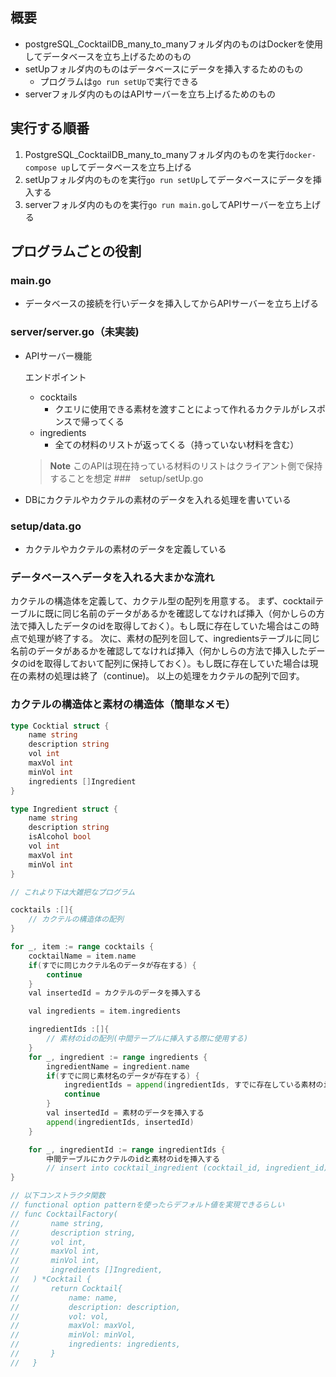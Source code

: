 ## 概要
* postgreSQL_CocktailDB_many_to_manyフォルダ内のものはDockerを使用してデータベースを立ち上げるためのもの
* setUpフォルダ内のものはデータベースにデータを挿入するためのもの
  * プログラムは`go run setUp`で実行できる
* serverフォルダ内のものはAPIサーバーを立ち上げるためのもの

## 実行する順番
1. PostgreSQL_CocktailDB_many_to_manyフォルダ内のものを実行`docker-compose up`してデータベースを立ち上げる
2. setUpフォルダ内のものを実行`go run setUp`してデータベースにデータを挿入する
3. serverフォルダ内のものを実行`go run main.go`してAPIサーバーを立ち上げる

## プログラムごとの役割
### main.go
- データベースの接続を行いデータを挿入してからAPIサーバーを立ち上げる
### server/server.go（未実装)
- APIサーバー機能

  エンドポイント
    - cocktails
      - クエリに使用できる素材を渡すことによって作れるカクテルがレスポンスで帰ってくる
    - ingredients
      - 全ての材料のリストが返ってくる（持っていない材料を含む）
  > **Note**
  > このAPIは現在持っている材料のリストはクライアント側で保持することを想定
###　setup/setUp.go
- DBにカクテルやカクテルの素材のデータを入れる処理を書いている
### setup/data.go
- カクテルやカクテルの素材のデータを定義している


### データベースへデータを入れる大まかな流れ
カクテルの構造体を定義して、カクテル型の配列を用意する。
まず、cocktailテーブルに既に同じ名前のデータがあるかを確認してなければ挿入（何かしらの方法で挿入したデータのidを取得しておく）。もし既に存在していた場合はこの時点で処理が終了する。
次に、素材の配列を回して、ingredientsテーブルに同じ名前のデータがあるかを確認してなければ挿入（何かしらの方法で挿入したデータのidを取得しておいて配列に保持しておく）。もし既に存在していた場合は現在の素材の処理は終了（continue)。
以上の処理をカクテルの配列で回す。

### カクテルの構造体と素材の構造体（簡単なメモ）
``` go
type Cocktial struct {
    name string
    description string
    vol int
    maxVol int
    minVol int
    ingredients []Ingredient
}

type Ingredient struct {
    name string
    description string
    isAlcohol bool
    vol int
    maxVol int
    minVol int
}

// これより下は大雑把なプログラム

cocktails :[]{
    // カクテルの構造体の配列
}

for _, item := range cocktails {
    cocktailName = item.name
    if(すでに同じカクテル名のデータが存在する) {
        continue
    }
    val insertedId = カクテルのデータを挿入する

    val ingredients = item.ingredients

    ingredientIds :[]{
        // 素材のidの配列(中間テーブルに挿入する際に使用する)
    }
    for _, ingredient := range ingredients {
        ingredientName = ingredient.name
        if(すでに同じ素材名のデータが存在する) {
            ingredientIds = append(ingredientIds, すでに存在している素材のid)
            continue
        }
        val insertedId = 素材のデータを挿入する
        append(ingredientIds, insertedId)
    }

    for _, ingredientId := range ingredientIds {
        中間テーブルにカクテルのidと素材のidを挿入する
        // insert into cocktail_ingredient (cocktail_id, ingredient_id) values (insertedId, ingredientId)
}

// 以下コンストラクタ関数
// functional option patternを使ったらデフォルト値を実現できるらしい
// func CocktailFactory(
//       name string,
//       description string,
//       vol int,
//       maxVol int,
//       minVol int,
//       ingredients []Ingredient,
//   ) *Cocktail {
//       return Cocktail{
//           name: name,
//           description: description,
//           vol: vol,
//           maxVol: maxVol,
//           minVol: minVol,
//           ingredients: ingredients,
//       }
//   }
```


<!-- ### プログラムを書く上でのメモ -->

